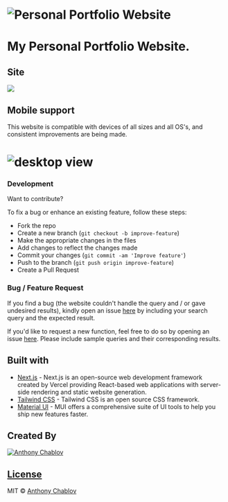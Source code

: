 # ![Personal Portfolio Website](https://www.anthonychablov.com/)
# My Personal Portfolio Website.

## Site
![](https://www.anthonychablov.com/)

## Mobile support
This website is compatible with devices of all sizes and all OS's, and consistent improvements are being made.
# ![desktop view](https://github.com/AnthonyChablov/personal-website-v2/assets/images/demo/demo_mobile.PNG)

### Development
Want to contribute?

To fix a bug or enhance an existing feature, follow these steps:

- Fork the repo
- Create a new branch (`git checkout -b improve-feature`)
- Make the appropriate changes in the files
- Add changes to reflect the changes made
- Commit your changes (`git commit -am 'Improve feature'`)
- Push to the branch (`git push origin improve-feature`)
- Create a Pull Request 

### Bug / Feature Request

If you find a bug (the website couldn't handle the query and / or gave undesired results), kindly open an issue [here](https://github.com/AnthonyChablov/personal-website-v2/issues/new) by including your search query and the expected result.

If you'd like to request a new function, feel free to do so by opening an issue [here](https://github.com/AnthonyChablov/personal-website-v2/issues). Please include sample queries and their corresponding results.

## Built with 

- [Next.js](https://nextjs.org/) - Next.js is an open-source web development framework created by Vercel providing React-based web applications with server-side rendering and static website generation.
- [Tailwind CSS](https://developers.google.com/chart/interactive/docs/quick_start) - Tailwind CSS is an open source CSS framework.
- [Material UI](https://mui.com/) - MUI offers a comprehensive suite of UI tools to help you ship new features faster.

## Created By

[![Anthony Chablov](https://github.com/AnthonyChablov/personal-website-v2/assets/images/profileImg.jpg)](https://www.linkedin.com/in/anthonychablov/)  

## [License](https://github.com/AnthonyChablov/LICENSE.md)

MIT © [Anthony Chablov ](https://github.com/AnthonyChablov)